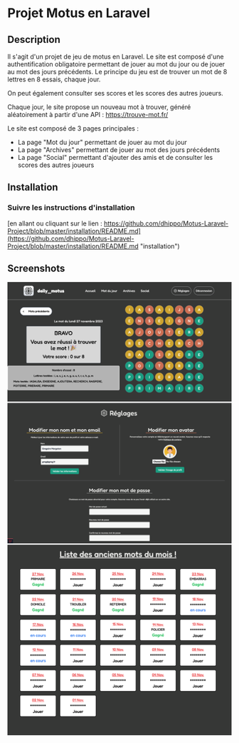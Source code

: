 # Projet Motus en Laravel

## Description

Il s'agit d'un projet de jeu de motus en Laravel. 
Le site est composé d'une authentification obligatoire permettant de jouer au mot du jour ou de jouer au mot des jours précédents.
Le principe du jeu est de trouver un mot de 8 lettres en 8 essais, chaque jour.

On peut également consulter ses scores et les scores des autres joueurs.

Chaque jour, le site propose un nouveau mot à trouver, généré aléatoirement à partir d'une API : https://trouve-mot.fr/

Le site est composé de 3 pages principales :
- La page "Mot du jour" permettant de jouer au mot du jour
- La page "Archives" permettant de jouer au mot des jours précédents
- La page "Social" permettant d'ajouter des amis et de consulter les scores des autres joueurs

## Installation

### Suivre les instructions d'installation 
[en allant ou cliquant sur le lien : https://github.com/dhippo/Motus-Laravel-Project/blob/master/installation/README.md](https://github.com/dhippo/Motus-Laravel-Project/blob/master/installation/README.md "installation")


## Screenshots

![Motus: Screen Mot du jour](installation/motus_screen1.png "screen1")
![Motus: Screen Réglages](installation/motus_screen2.png "screen1")
![Motus: Screen Archives](installation/motus_screen3.png "screen1")

